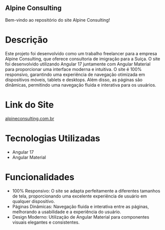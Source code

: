 ## Alpine Consulting
Bem-vindo ao repositório do site Alpine Consulting!

# Descrição
Este projeto foi desenvolvido como um trabalho freelancer para a empresa Alpine Consulting, que oferece consultoria de imigração para a Suíça. O site foi desenvolvido utilizando Angular 17 juntamente com Angular Material para proporcionar uma interface moderna e intuitiva. O site é 100% responsivo, garantindo uma experiência de navegação otimizada em dispositivos móveis, tablets e desktops. Além disso, as páginas são dinâmicas, permitindo uma navegação fluida e interativa para os usuários.

# Link do Site
<a href="alpineconsulting.com.br">alpineconsulting.com.br</a>
# Tecnologias Utilizadas
- Angular 17
- Angular Material
# Funcionalidades
- 100% Responsivo: O site se adapta perfeitamente a diferentes tamanhos de tela, proporcionando uma excelente experiência de usuário em qualquer dispositivo.
- Páginas Dinâmicas: Navegação fluida e interativa entre as páginas, melhorando a usabilidade e a experiência do usuário.
- Design Moderno: Utilização de Angular Material para componentes visuais elegantes e consistentes.
